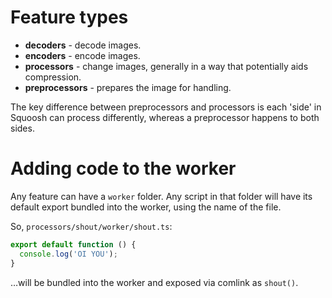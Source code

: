 # Feature types

- **decoders** - decode images.
- **encoders** - encode images.
- **processors** - change images, generally in a way that potentially aids compression.
- **preprocessors** - prepares the image for handling.

The key difference between preprocessors and processors is each 'side' in Squoosh can process differently, whereas a preprocessor happens to both sides.

# Adding code to the worker

Any feature can have a `worker` folder. Any script in that folder will have its default export bundled into the worker, using the name of the file.

So, `processors/shout/worker/shout.ts`:

```ts
export default function () {
  console.log('OI YOU');
}
```

…will be bundled into the worker and exposed via comlink as `shout()`.
